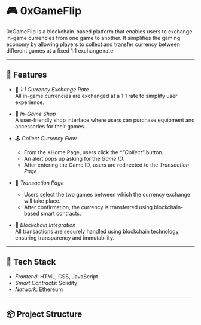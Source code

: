 # 🎮 0xGameFlip

0xGameFlip is a blockchain-based platform that enables users to exchange in-game currencies from one game to another. It simplifies the gaming economy by allowing players to collect and transfer currency between different games at a fixed 1:1 exchange rate.

---

## 🌟 Features

- 🔁 *1:1 Currency Exchange Rate*  
  All in-game currencies are exchanged at a 1:1 rate to simplify user experience.

- 🏪 *In-Game Shop*  
  A user-friendly shop interface where users can purchase equipment and accessories for their games.

- 🕹 *Collect Currency Flow*  
  - From the *Home Page, users click the **"Collect"* button.
  - An alert pops up asking for the *Game ID*.
  - After entering the Game ID, users are redirected to the *Transaction Page*.

- 🔄 *Transaction Page*  
  - Users select the two games between which the currency exchange will take place.
  - After confirmation, the currency is transferred using blockchain-based smart contracts.

- 🔐 *Blockchain Integration*  
  All transactions are securely handled using blockchain technology, ensuring transparency and immutability.

---

## 🧰 Tech Stack

- *Frontend*: HTML, CSS, JavaScript
- *Smart Contracts*: Solidity
- *Network*: Ethereum

---

## 📦 Project Structure
